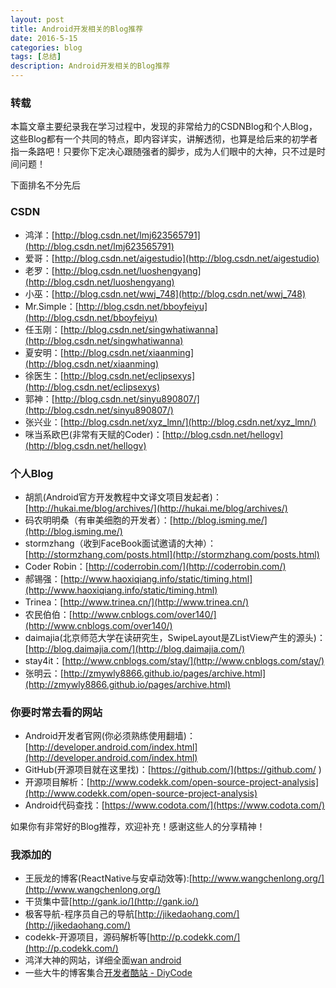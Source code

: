 ```yaml
---
layout: post
title: Android开发相关的Blog推荐
date: 2016-5-15
categories: blog
tags: [总结]
description: Android开发相关的Blog推荐
---
```


### 转载  

本篇文章主要纪录我在学习过程中，发现的非常给力的CSDNBlog和个人Blog，这些Blog都有一个共同的特点，即内容详实，讲解透彻，也算是给后来的初学者指一条路吧！只要你下定决心跟随强者的脚步，成为人们眼中的大神，只不过是时间问题！

下面排名不分先后


### CSDN  

- 鸿洋：[http://blog.csdn.net/lmj623565791](http://blog.csdn.net/lmj623565791)
- 爱哥：[http://blog.csdn.net/aigestudio](http://blog.csdn.net/aigestudio) 
- 老罗：[http://blog.csdn.net/luoshengyang](http://blog.csdn.net/luoshengyang) 
- 小巫：[http://blog.csdn.net/wwj_748](http://blog.csdn.net/wwj_748) 
- Mr.Simple：[http://blog.csdn.net/bboyfeiyu](http://blog.csdn.net/bboyfeiyu) 
- 任玉刚：[http://blog.csdn.net/singwhatiwanna](http://blog.csdn.net/singwhatiwanna) 
- 夏安明：[http://blog.csdn.net/xiaanming](http://blog.csdn.net/xiaanming) 
- 徐医生：[http://blog.csdn.net/eclipsexys](http://blog.csdn.net/eclipsexys) 
- 郭神：[http://blog.csdn.net/sinyu890807/](http://blog.csdn.net/sinyu890807/) 
- 张兴业：[http://blog.csdn.net/xyz_lmn/](http://blog.csdn.net/xyz_lmn/) 
- 咪当系欧巴(非常有天赋的Coder)：[http://blog.csdn.net/hellogv](http://blog.csdn.net/hellogv)


### 个人Blog

- 胡凯(Android官方开发教程中文译文项目发起者)：[http://hukai.me/blog/archives/](http://hukai.me/blog/archives/) 
- 码农明明桑（有审美细胞的开发者）：[http://blog.isming.me/](http://blog.isming.me/)
- stormzhang（收到FaceBook面试邀请的大神）：[http://stormzhang.com/posts.html](http://stormzhang.com/posts.html) 
- Coder Robin：[http://coderrobin.com/](http://coderrobin.com/) 
- 郝锡强：[http://www.haoxiqiang.info/static/timing.html](http://www.haoxiqiang.info/static/timing.html) 
- Trinea：[http://www.trinea.cn/](http://www.trinea.cn/) 
- 农民伯伯：[http://www.cnblogs.com/over140/](http://www.cnblogs.com/over140/) 
- daimajia(北京师范大学在读研究生，SwipeLayout是ZListView产生的源头)：[http://blog.daimajia.com/](http://blog.daimajia.com/)     
- stay4it：[http://www.cnblogs.com/stay/](http://www.cnblogs.com/stay/)
- 张明云：[http://zmywly8866.github.io/pages/archive.html](http://zmywly8866.github.io/pages/archive.html)

### 你要时常去看的网站

- Android开发者官网(你必须熟练使用翻墙)：[http://developer.android.com/index.html](http://developer.android.com/index.html)      
- GitHub(开源项目就在这里找)：[https://github.com/](https://github.com/ ) 
- 开源项目解析：[http://www.codekk.com/open-source-project-analysis](http://www.codekk.com/open-source-project-analysis) 
- Android代码查找：[https://www.codota.com/](https://www.codota.com/) 

如果你有非常好的Blog推荐，欢迎补充！感谢这些人的分享精神！

### 我添加的 

- 王辰龙的博客(ReactNative与安卓动效等):[http://www.wangchenlong.org/](http://www.wangchenlong.org/)
- 干货集中营[http://gank.io/](http://gank.io/)
- 极客导航-程序员自己的导航[http://jikedaohang.com/](http://jikedaohang.com/)
- codekk-开源项目，源码解析等[http://p.codekk.com/](http://p.codekk.com/)
- 鸿洋大神的网站，详细全面[wan android](http://wanandroid.com/index)
- 一些大牛的博客集合[开发者酷站 - DiyCode](http://diycode.cc/sites)